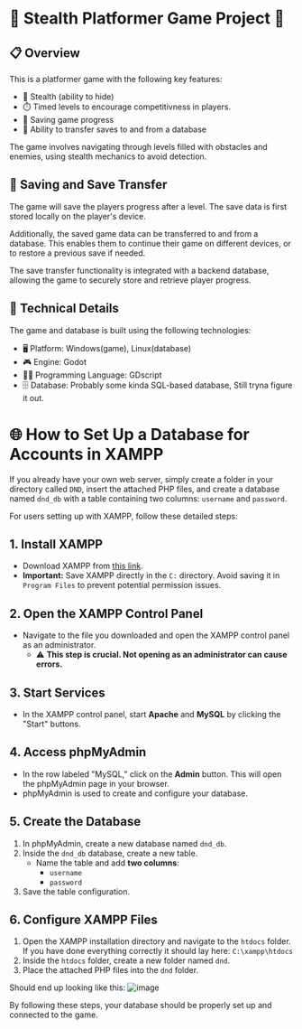 # 🥷 Stealth Platformer Game Project 🥷

## 📋 Overview
This is a platformer game with the following key features:

- 👻 Stealth (ability to hide)
- ⏱️ Timed levels to encourage competitivness in players.
- 💾 Saving game progress
- 🔄 Ability to transfer saves to and from a database

The game involves navigating through levels filled with obstacles and enemies, using stealth mechanics to avoid detection. 

## 💾 Saving and Save Transfer

The game will save the players progress after a level. The save data is first stored locally on the player's device.

Additionally, the saved game data can be transferred to and from a database. This enables them to continue their game on different devices, or to restore a previous save if needed.

The save transfer functionality is integrated with a backend database, allowing the game to securely store and retrieve player progress.

## 🔧 Technical Details

The game and database is built using the following technologies:

- 🖥️ Platform: Windows(game), Linux(database)
- 🎮 Engine: Godot
- 👨‍💻 Programming Language: GDscript
- 🗄️ Database: Probably some kinda SQL-based database, Still tryna figure it out.


# 🌐 How to Set Up a Database for Accounts in XAMPP

If you already have your own web server, simply create a folder in your directory called `DND`, insert the attached PHP files, and create a database named `dnd_db` with a table containing two columns: `username` and `password`.

For users setting up with XAMPP, follow these detailed steps:

## 1. Install XAMPP
- Download XAMPP from [this link](https://www.apachefriends.org/).
- **Important:** Save XAMPP directly in the `C:` directory. Avoid saving it in `Program Files` to prevent potential permission issues.

## 2. Open the XAMPP Control Panel
- Navigate to the file you downloaded and open the XAMPP control panel as an administrator.
  - ⚠️ **This step is crucial. Not opening as an administrator can cause errors.**

## 3. Start Services
- In the XAMPP control panel, start **Apache** and **MySQL** by clicking the "Start" buttons.

## 4. Access phpMyAdmin
- In the row labeled "MySQL," click on the **Admin** button. This will open the phpMyAdmin page in your browser.
- phpMyAdmin is used to create and configure your database.

## 5. Create the Database
1. In phpMyAdmin, create a new database named `dnd_db`.
2. Inside the `dnd_db` database, create a new table.
   - Name the table and add **two columns**:
     - `username`
     - `password`
3. Save the table configuration.

## 6. Configure XAMPP Files
1. Open the XAMPP installation directory and navigate to the `htdocs` folder. If you have done everything correctly it should lay here: `C:\xampp\htdocs`
2. Inside the `htdocs` folder, create a new folder named `dnd`.
3. Place the attached PHP files into the `dnd` folder.

Should end up looking like this:
![image](https://github.com/user-attachments/assets/0dd69e31-7c84-49e4-8961-30971c3338c3)

By following these steps, your database should be properly set up and connected to the game.
